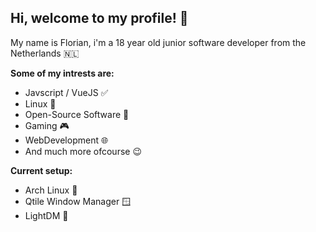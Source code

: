## Hi, welcome to my profile! 👋
My name is Florian, i'm a 18 year old junior software developer from the Netherlands 🇳🇱

**Some of my intrests are:**
- Javscript / VueJS ✅
- Linux 🐧
- Open-Source Software 📖
- Gaming 🎮
- WebDevelopment 🌐
- And much more ofcourse 😉

**Current setup:**
 - Arch Linux 🐧
 - Qtile Window Manager 🪟
 - LightDM 🔐
